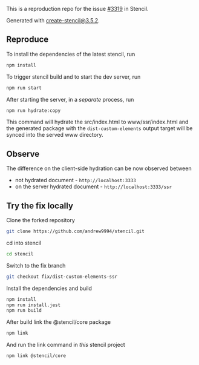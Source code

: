 This is a reproduction repo for the issue [#3319](https://github.com/ionic-team/stencil/issues/3319) in Stencil.

Generated with create-stencil@3.5.2.

## Reproduce

To install the dependencies of the latest stencil, run

```bash
npm install
```

To trigger stencil build and to start the dev server, run

```bash
npm run start
```

After starting the server, in a *separate* process, run

```bash
npm run hydrate:copy
```

This command will hydrate the src/index.html to www/ssr/index.html
and the generated package with the `dist-custom-elements` output target
will be synced into the served www directory.

## Observe

The difference on the client-side hydration can be now observed between

- not hydrated document - `http://localhost:3333`
- on the server hydrated document - `http://localhost:3333/ssr`

## Try the fix locally

Clone the forked repository

```bash
git clone https://github.com/andrew9994/stencil.git
```

cd into stencil

```bash
cd stencil
```

Switch to the fix branch

```bash
git checkout fix/dist-custom-elements-ssr
```

Install the dependencies and build

```bash
npm install
npm run install.jest
npm run build
```

After build link the @stencil/core package

```bash
npm link
```

And run the link command in *this* stencil project

```bash
npm link @stencil/core
```